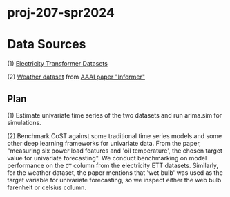 # proj-207-spr2024

# Data Sources
(1) [Electricity Transformer Datasets](https://github.com/zhouhaoyi/ETDataset)

(2) [Weather dataset](https://drive.google.com/drive/folders/1ohGYWWohJlOlb2gsGTeEq3Wii2egnEPR) from [AAAI paper "Informer"](https://drive.google.com/drive/folders/1ohGYWWohJlOlb2gsGTeEq3Wii2egnEPR)

## Plan

(1) Estimate univariate time series of the two datasets and run arima.sim for simulations.

(2) Benchmark CoST against some traditional time series models and some other deep learning frameworks for univariate data.
From the paper, "measuring six power load features and 'oil temperature', the chosen target value for univariate forecasting". We conduct benchmarking on model performance on the `OT` column from the electricity ETT datasets. Similarly, for the weather dataset, the paper mentions that 'wet bulb' was used as the target variable for univariate forecasting, so we inspect either the web bulb farenheit or celsius column.
